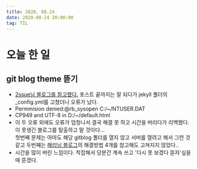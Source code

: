 ```yaml
---
title: 2020, 08.24
date: 2020-08-24 20:00:00
tag: TIL
---
```


# 오늘 한 일
## git blog theme 뜯기
- [2ssue님 블로그를 참고했다.](https://2ssue.github.io/blog/make_jekyll_blog/) 포스트 끝까지는 잘 되다가 jekyll 폴더의 _config.yml를 고쳤더니 오류가 났다.
- Permmision denied:@rb_sysopen C:/~/NTUSER.DAT
- CP949 and UTF-8 in D:/~/default.html
- 이 두 오류 외에도 오류가 엄청나서 결국 해결 못 하고 시간을 버리다가 리백했다. 이 못생긴 블로그를 탈출하고 말 것이다...  
 첫번째 문제는 아마도 해당 gitblog 폴더를 열지 않고 서버를 열려고 해서 그런 것 같고 
 두번째는 [해리님 블로그](https://tothefullest08.github.io/til/2019/02/11/TIL/)의 해결방법 4개를 참고해도 고쳐지지 않았다..
 - 시간을 많이 버린 느낌이다. 착잡해서 당분간 계속 쓰고 '다시 못 보겠다 뜯자'싶을 때 뜯겠다.
